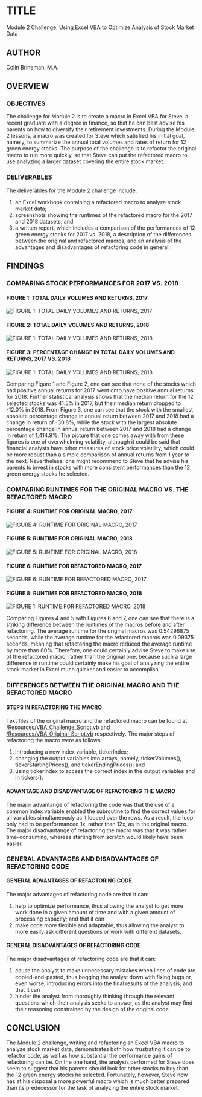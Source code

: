# TITLE

Module 2 Challenge: Using Excel VBA to Optimize Analysis of Stock Market Data

## AUTHOR

Colin Brineman, M.A.

## OVERVIEW

### OBJECTIVES

The challenge for Module 2 is to create a macro in Excel VBA for Steve, a recent graduate with a degree in finance, so that he can best advise his parents on how to diversify their retirement investments. During the Module 2 lessons, a macro was created for Steve which satisfied his initial goal, namely, to summarize the annual total volumes and rates of return for 12 green energy stocks. The purpose of the challenge is to refactor the original macro to run more quickly, so that Steve can put the refactored macro to use analyzing a larger dataset covering the entire stock market.

### DELIVERABLES

The deliverables for the Module 2 challenge include:
1. an Excel workbook containing a refactored macro to analyze stock market data;
2. screenshots showing the runtimes of the refactored macro for the 2017 and 2018 datasets; and
3. a written report, which includes a comparison of the performances of 12 green energy stocks for 2017 vs. 2018, a description of the differences between the original and refactored macros, and an analysis of the advantages and disadvantages of refactoring code in general.

## FINDINGS

### COMPARING STOCK PERFORMANCES FOR 2017 VS. 2018

#### FIGURE 1: TOTAL DAILY VOLUMES AND RETURNS, 2017
![FIGURE 1: TOTAL DAILY VOLUMES AND RETURNS, 2017](/Resources/VBA_Results_2017.png)

#### FIGURE 2: TOTAL DAILY VOLUMES AND RETURNS, 2018
![FIGURE 1: TOTAL DAILY VOLUMES AND RETURNS, 2018](/Resources/VBA_Results_2018.png)

#### FIGURE 3: PERCENTAGE CHANGE IN TOTAL DAILY VOLUMES AND RETURNS, 2017 VS. 2018
![FIGURE 1: TOTAL DAILY VOLUMES AND RETURNS, 2018](/Resources/VBA_Results_Comparison.png)

Comparing Figure 1 and Figure 2, one can see that none of the stocks which had positive annual returns for 2017 went onto have positive annual returns for 2018. Further statistical analysis shows that the median return for the 12 selected stocks was 41.5% in 2017, but their median return dropped to -12.0% in 2018. From Figure 3, one can see that the stock with the smallest absolute percentage change in annual return between 2017 and 2018 had a change in return of -30.8%, while the stock with the largest absolute percentage change in annual return between 2017 and 2018 had a change in return of 1,414.9%. The picture that one comes away with from these figures is one of overwhelming volatility, although it could be said that financial analysts have other measures of stock price volatility, which could be more robust than a simple comparison of annual returns from 1 year to the next. Nevertheless, one might recommend to Steve that he advise his parents to invest in stocks with more consistent performances than the 12 green energy stocks he selected.

### COMPARING RUNTIMES FOR THE ORIGINAL MACRO VS. THE REFACTORED MACRO

#### FIGURE 4: RUNTIME FOR ORIGINAL MACRO, 2017
![FIGURE 4: RUNTIME FOR ORIGINAL MACRO, 2017](/Resources/VBA_Original_2017.png)

#### FIGURE 5: RUNTIME FOR ORIGINAL MACRO, 2018
![FIGURE 5: RUNTIME FOR ORIGINAL MACRO, 2018](/Resources/VBA_Original_2018.png)

#### FIGURE 6: RUNTIME FOR REFACTORED MACRO, 2017
![FIGURE 6: RUNTIME FOR REFACTORED MACRO, 2017](/Resources/VBA_Challenge_2017.png)

#### FIGURE 8: RUNTIME FOR REFACTORED MACRO, 2018
![FIGURE 1: RUNTIME FOR REFACTORED MACRO, 2018](/Resources/VBA_Challenge_2018.png)

Comparing Figures 4 and 5 with Figures 6 and 7, one can see that there is a striking difference between the runtimes of the macros before and after refactoring. The average runtime for the original macros was 0.54296875 seconds, while the average runtime for the refactored macros was 0.09375 seconds, meaning that refactoring the macro reduced the average runtime by more than 80%. Therefore, one could certainly advise Steve to make use of the refactored macro, rather than the original one, because such a large difference in runtime could certainly make his goal of analyzing the entire stock market in Excel much quicker and easier to accomplish.

### DIFFERENCES BETWEEN THE ORIGINAL MACRO AND THE REFACTORED MACRO

#### STEPS IN REFACTORING THE MACRO
Text files of the original macro and the refactored macro can be found at [/Resources/VBA_Challenge_Script.vb](/Resources/VBA_Challenge_Script.vb) and [/Resources/VBA_Original_Script.vb](/Resources/VBA_Original_Script.vb) respectively. The major steps of refactoring the macro were as follows:
1. introducing a new index variable, tickerIndex;
2. changing the output variables into arrays, namely, tickerVolumes(), tickerStartingPrices(), and tickerEndingPrices(); and
3. using tickerIndex to access the correct index in the output variables and in tickers().

#### ADVANTAGE AND DISADVANTAGE OF REFACTORING THE MACRO
The major advantange of refactoring the code was that the use of a common index variable enabled the subroutine to find the correct values for all variables simultaneously as it looped over the rows. As a result, the loop only had to be performanced 1x, rather than 12x, as in the original macro. The major disadvantange of refactoring the macro was that it was rather time-consuming, whereas starting from scratch would likely have been easier.

### GENERAL ADVANTAGES AND DISADVANTAGES OF REFACTORING CODE

#### GENERAL ADVANTAGES OF REFACTORING CODE

The major advantages of refactoring code are that it can:
1. help to optimize performance, thus allowing the analyst to get more work done in a given amount of time and with a given amount of processing capacity; and that it can
2. make code more flexible and adaptable, thus allowing the analyst to more easily ask different questions or work with different datasets.

#### GENERAL DISADVANTAGES OF REFACTORING CODE
The major disadvantages of refactoring code are that it can:
1. cause the analyst to make unnecessary mistakes when lines of code are copied-and-pasted, thus bogging the analyst down with fixing bugs or, even worse, introducing errors into the final results of the analysis; and that it can
2. hinder the analyst from thoroughly thinking through the relevant questions which their analysis seeks to answer, as the analyst may find their reasoning constrained by the design of the original code.

## CONCLUSION
The Module 2 challenge, writing and refactoring an Excel VBA macro to analyze stock market data, demonstrates both how frustrating it can be to refactor code, as well as how substantial the performance gains of refactoring can be. On the one hand, the analysis performed for Steve does seem to suggest that his parents should look for other stocks to buy than the 12 green energy stocks he selected. Fortunately, however, Steve now has at his disposal a more powerful macro which is much better prepared than its predecessor for the task of analyzing the entire stock market.
